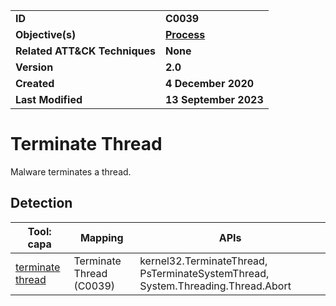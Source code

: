 <table>
<tr>
<td><b>ID</b></td>
<td><b>C0039</b></td>
</tr>
<tr>
<td><b>Objective(s)</b></td>
<td><b><a href="../process">Process</a></b></td>
</tr>
<tr>
<td><b>Related ATT&CK Techniques</b></td>
<td><b>None</b></td>
</tr>
<tr>
<td><b>Version</b></td>
<td><b>2.0</b></td>
</tr>
<tr>
<td><b>Created</b></td>
<td><b>4 December 2020</b></td>
</tr>
<tr>
<td><b>Last Modified</b></td>
<td><b>13 September 2023</b></td>
</tr>
</table>


# Terminate Thread

Malware terminates a thread.

## Detection

|Tool: capa|Mapping|APIs|
|---|---|---|
|[terminate thread](https://github.com/mandiant/capa-rules/blob/master/host-interaction/thread/terminate/terminate-thread.yml)|Terminate Thread (C0039)|kernel32.TerminateThread, PsTerminateSystemThread, System.Threading.Thread.Abort|
